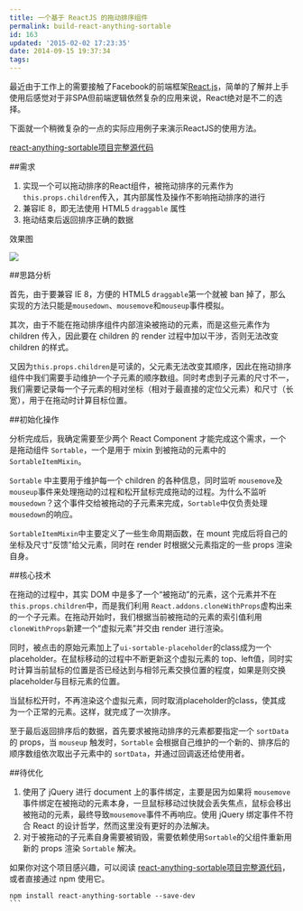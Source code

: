```yaml
---
title: 一个基于 ReactJS 的拖动排序组件
permalink: build-react-anything-sortable
id: 163
updated: '2015-02-02 17:23:35'
date: 2014-09-15 19:37:34
tags:
---
```


最近由于工作上的需要接触了Facebook的前端框架[React.js](http://facebook.github.io/react/)，简单的了解并上手使用后感觉对于非SPA但前端逻辑依然复杂的应用来说，React绝对是不二的选择。

下面就一个稍微复杂的一点的实际应用例子来演示ReactJS的使用方法。

[react-anything-sortable项目完整源代码](https://github.com/jasonslyvia/react-anything-sortable)

##需求
1. 实现一个可以拖动排序的React组件，被拖动排序的元素作为 `this.props.children`传入，其内部属性及操作不影响拖动排序的进行
2. 兼容IE 8，即无法使用 HTML5 `draggable` 属性
3. 拖动结束后返回排序正确的数据

效果图

![](https://raw.githubusercontent.com/jasonslyvia/react-anything-sortable/master/demo.gif)

##思路分析

首先，由于要兼容 IE 8，方便的 HTML5 `draggable`第一个就被 ban 掉了，那么实现的方法只能是`mousedown`、`mousemove`和`mouseup`事件模拟。

其次，由于不能在拖动排序组件内部渲染被拖动的元素，而是这些元素作为 children 传入，因此要在 children 的 render 过程中加以干涉，否则无法改变 children 的样式。

又因为`this.props.children`是可读的，父元素无法改变其顺序，因此在拖动排序组件中我们需要手动维护一个子元素的顺序数组。同时考虑到子元素的尺寸不一，我们需要记录每一个子元素的相对坐标（相对于最直接的定位父元素）和尺寸（长宽），用于在拖动时计算目标位置。

##初始化操作

分析完成后，我确定需要至少两个 React Component 才能完成这个需求，一个是拖动组件 `Sortable`，一个是用于 mixin 到被拖动的元素中的 `SortableItemMixin`。

`Sortable` 中主要用于维护每一个 children 的各种信息，同时监听 `mousemove`及`mouseup`事件来处理拖动的过程和松开鼠标完成拖动的过程。为什么不监听`mousedown`？这个事件交给被拖动的子元素来完成，`Sortable`中仅负责处理`mousedown`的响应。

`SortableItemMixin`中主要定义了一些生命周期函数，在 mount 完成后将自己的坐标及尺寸“反馈”给父元素，同时在 render 时根据父元素指定的一些 props 渲染自身。

##核心技术

在拖动的过程中，其实 DOM 中是多了一个“被拖动”的元素，这个元素并不在 `this.props.children`中，而是我们利用 `React.addons.cloneWithProps`虚构出来的一个子元素。在拖动开始时，我们根据当前被拖动的元素的索引值利用 `cloneWithProps`新建一个“虚拟元素”并交由 render 进行渲染。

同时，被点击的原始元素加上了`ui-sortable-placeholder`的class成为一个placeholder。在鼠标移动的过程中不断更新这个虚拟元素的 top、left值，同时实时计算当前鼠标的位置是否已经达到与相邻元素交换位置的程度，如果是则交换placeholder与目标元素的位置。

当鼠标松开时，不再渲染这个虚拟元素，同时取消placeholder的class，使其成为一个正常的元素。这样，就完成了一次排序。

至于最后返回排序后的数据，首先要求被拖动排序的元素都要指定一个 `sortData` 的 props，当 `mouseup` 触发时，`Sortable` 会根据自己维护的一个新的、排序后的顺序数组依次取出子元素中的 `sortData`，并通过回调返还给使用者。

##待优化
1. 使用了 jQuery 进行 document 上的事件绑定，主要是因为如果将 `mousemove`事件绑定在被拖动的元素本身，一旦鼠标移动过快就会丢失焦点，鼠标会移出被拖动的元素，最终导致`mousemove`事件不再响应。使用 jQuery 绑定事件不符合 React 的设计哲学，然而这里没有更好的办法解决。
2. 对于被拖动的子元素自身需要被销毁，需要依赖使用`Sortable`的父组件重新用新的 props 渲染 `Sortable` 解决。

如果你对这个项目感兴趣，可以阅读
[react-anything-sortable项目完整源代码](https://github.com/jasonslyvia/react-anything-sortable)，或者直接通过 npm 使用它。

````
npm install react-anything-sortable --save-dev
```